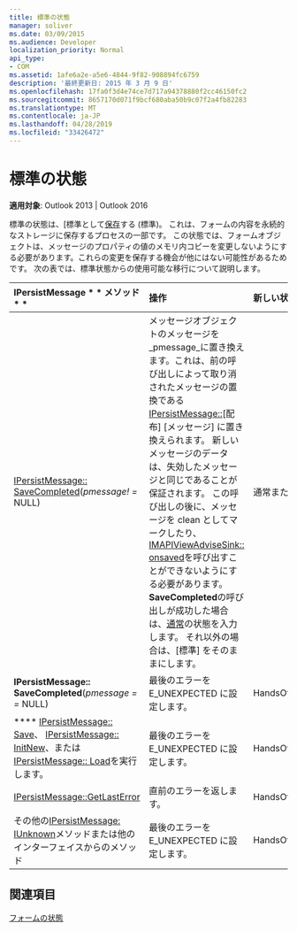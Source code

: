 ```yaml
---
title: 標準の状態
manager: soliver
ms.date: 03/09/2015
ms.audience: Developer
localization_priority: Normal
api_type:
- COM
ms.assetid: 1afe6a2e-a5e6-4844-9f82-908894fc6759
description: '最終更新日: 2015 年 3 月 9 日'
ms.openlocfilehash: 17fa0f3d4e74ce7d717a94378880f2cc46150fc2
ms.sourcegitcommit: 8657170d071f9bcf680aba50b9c07f2a4fb82283
ms.translationtype: MT
ms.contentlocale: ja-JP
ms.lasthandoff: 04/28/2019
ms.locfileid: "33426472"
---
```

# <a name="handsofffromnormal-state"></a>標準の状態

  
  
**適用対象**: Outlook 2013 | Outlook 2016 
  
標準の状態は、[標準として[保存](handsoffaftersave-state.md)する (標準)。 これは、フォームの内容を永続的なストレージに保存するプロセスの一部です。 この状態では、フォームオブジェクトは、メッセージのプロパティの値のメモリ内コピーを変更しないようにする必要があります。これらの変更を保存する機会が他にはない可能性があるためです。 次の表では、標準状態からの使用可能な移行について説明します。 
  
|IPersistMessage * * メソッド * *|**操作**|**新しい状態**|
|:-----|:-----|:-----|
|[IPersistMessage:: SaveCompleted](ipersistmessage-savecompleted.md)(_pmessage! =_ NULL)  <br/> |メッセージオブジェクトのメッセージを_pmessage_に置き換えます。これは、前の呼び出しによって取り消されたメッセージの置換である[IPersistMessage::](ipersistmessage-handsoffmessage.md)[配布] [メッセージ] に置き換えられます。 新しいメッセージのデータは、失効したメッセージと同じであることが保証されます。 この呼び出しの後に、メッセージを clean としてマークしたり、 [IMAPIViewAdviseSink:: onsaved](imapiviewadvisesink-onsaved.md)を呼び出すことができないようにする必要があります。 **SaveCompleted**の呼び出しが成功した場合は、[通常](normal-state.md)の状態を入力します。 それ以外の場合は、[標準] をそのままにします。  <br/> |通常または標準の標準  <br/> |
|**IPersistMessage:: SaveCompleted**(_pmessage = =_ NULL)  <br/> |最後のエラーを E_UNEXPECTED に設定します。  <br/> |HandsOffFromNormal  <br/> |
|**** [IPersistMessage:: Save](ipersistmessage-save.md)、 [IPersistMessage:: InitNew](ipersistmessage-initnew.md)、または[IPersistMessage:: Load](ipersistmessage-load.md)を実行します。 <br/> |最後のエラーを E_UNEXPECTED に設定します。  <br/> |HandsOffFromNormal  <br/> |
|[IPersistMessage::GetLastError](ipersistmessage-getlasterror.md) <br/> |直前のエラーを返します。  <br/> |HandsOffFromNormal  <br/> |
|その他の[IPersistMessage: IUnknown](ipersistmessageiunknown.md)メソッドまたは他のインターフェイスからのメソッド  <br/> |最後のエラーを E_UNEXPECTED に設定します。  <br/> |HandsOffFromNormal  <br/> |
   
## <a name="see-also"></a>関連項目



[フォームの状態](form-states.md)

